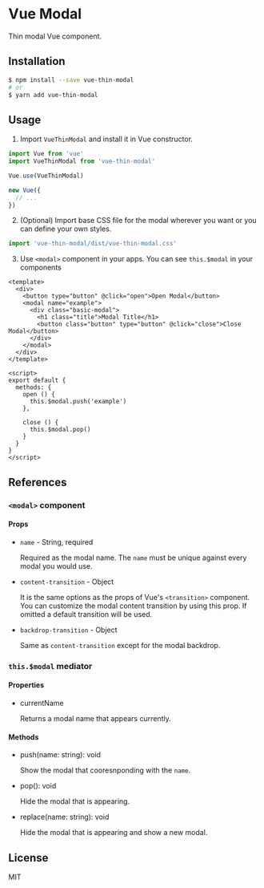 # Vue Modal

Thin modal Vue component.

## Installation

```bash
$ npm install --save vue-thin-modal
# or
$ yarn add vue-thin-modal
```

## Usage

1. Import `VueThinModal` and install it in Vue constructor.

  ```js
  import Vue from 'vue'
  import VueThinModal from 'vue-thin-modal'

  Vue.use(VueThinModal)

  new Vue({
    // ...
  })
  ```

2. (Optional) Import base CSS file for the modal wherever you want or you can define your own styles.

  ```js
  import 'vue-thin-modal/dist/vue-thin-modal.css'
  ```

3. Use `<modal>` component in your apps. You can see `this.$modal` in your components

  ```vue
  <template>
    <div>
      <button type="button" @click="open">Open Modal</button>
      <modal name="example">
        <div class="basic-modal">
          <h1 class="title">Modal Title</h1>
          <button class="button" type="button" @click="close">Close Modal</button>
        </div>
      </modal>
    </div>
  </template>

  <script>
  export default {
    methods: {
      open () {
        this.$modal.push('example')
      },

      close () {
        this.$modal.pop()
      }
    }
  }
  </script>
  ```

## References

### `<modal>` component

#### Props

* `name` - String, required

  Required as the modal name. The `name` must be unique against every modal you would use.

* `content-transition` - Object

  It is the same options as the props of Vue's `<transition>` component. You can customize the modal content transition by using this prop. If omitted a default transition will be used.

* `backdrop-transition` - Object

  Same as `content-transition` except for the modal backdrop.

### `this.$modal` mediator

#### Properties

* currentName

  Returns a modal name that appears currently.

#### Methods

* push(name: string): void

  Show the modal that cooresnponding with the `name`.

* pop(): void

  Hide the modal that is appearing.

* replace(name: string): void

  Hide the modal that is appearing and show a new modal.

## License

MIT
